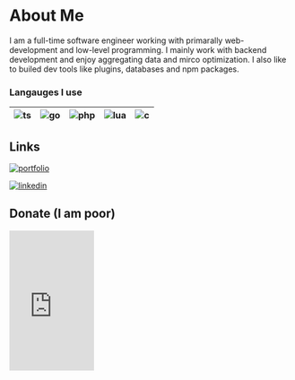 
# About Me
I am a full-time software engineer working with primarally web-development and low-level programming. I mainly work with backend development and enjoy aggregating data and mirco optimization. I also like to builed dev tools like plugins, databases and npm packages.

### Langauges I use
| ![ts](https://img.shields.io/badge/typescript-grimfilerino?style=for-the-badge&logo=typescript&logoColor=ffffff&logoSize=200&labelColor=3178C6&color=3178C6&cacheSeconds=1) | ![go](https://img.shields.io/badge/golang-grimfilerino?style=for-the-badge&logo=go&logoColor=ffffff&logoSize=200&labelColor=00ADD8&color=00ADD8&cacheSeconds=1) | ![php](https://img.shields.io/badge/php-grimfilerino?style=for-the-badge&logo=php&logoColor=ffffff&logoSize=200&labelColor=777BB4&color=777BB4&cacheSeconds=1) | ![lua](https://img.shields.io/badge/lua-grimfilerino?style=for-the-badge&logo=lua&logoColor=ffffff&logoSize=200&labelColor=000080&color=000080&cacheSeconds=1) | ![c](https://img.shields.io/badge/c-grimfilerino?style=for-the-badge&logo=c&logoColor=000000&logoSize=200&labelColor=A8B9CC&color=A8B9CC&cacheSeconds=1) |
| - | - | - | - | - |

## Links

[![portfolio](https://img.shields.io/badge/my_portfolio-grimfilerino?style=for-the-badge&logo=homebrew&logoColor=ffffff&logoSize=200&labelColor=7851A9&color=7851A9&cacheSeconds=1)](https://grimfilerino.com/)

[![linkedin](https://img.shields.io/badge/linkedin-grimfilerino?style=for-the-badge&logo=linked-in&logoColor=ffffff&logoSize=200&labelColor=0057BA&color=0057BA&cacheSeconds=1)](https://www.linkedin.com/in/grimfilerino)

## Donate (I am poor)

<iframe src="https://buymebeer.grimfilerino.com/public/iframe/buymebeer" frameborder="0" style="height: 250px; overflow:scroll; width: 30%">

## Meme of the month

![Image](https://media.licdn.com/dms/image/v2/D4E22AQEIfKW0JwMAFw/feedshare-shrink_800/B4EZfPdXeuGcAg-/0/1751532272082?e=1761177600&v=beta&t=HBg8zk2fcNy-5KtngBlh-WC166K0Ez7IQq7a9byaYjc)
